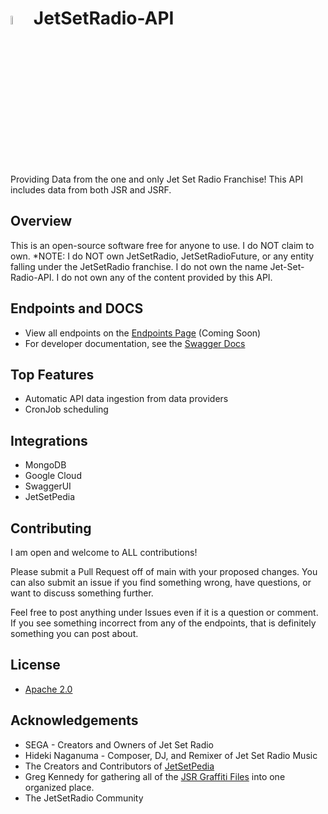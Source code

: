 
# <img src="https://storage.googleapis.com/jetsetradio-api-core/images/jsr-logo.png" width=6% />  JetSetRadio-API

Providing Data from the one and only Jet Set Radio Franchise! This API includes data from both JSR and JSRF.


## Overview
This is an open-source software free for anyone to use. I do NOT claim to own.
 *NOTE: I do NOT own JetSetRadio, JetSetRadioFuture, or any entity falling under the JetSetRadio franchise. I do not own the name Jet-Set-Radio-API. I do not own any of the content provided by this API.


## Endpoints and DOCS
 - View all endpoints on the [Endpoints Page]() (Coming Soon)
 - For developer documentation, see the [Swagger Docs](https://jetsetradio-api.onrender.com/api-docs)


## Top Features
 - Automatic API data ingestion from data providers
 - CronJob scheduling


## Integrations
 - MongoDB
 - Google Cloud
 - SwaggerUI
 - JetSetPedia


## Contributing
I am open and welcome to ALL contributions!

Please submit a Pull Request off of main with your proposed changes. 
You can also submit an issue if you find something wrong, have questions, or want to discuss something further.

Feel free to post anything under Issues even if it is a question or comment. If you see something incorrect from any of the endpoints, that is definitely something you can post about.


## License
 - [Apache 2.0](/LICENSE)


## Acknowledgements
 - SEGA - Creators and Owners of Jet Set Radio
 - Hideki Naganuma - Composer, DJ, and Remixer of Jet Set Radio Music
 - The Creators and Contributors of [JetSetPedia](https://jetsetradio.fandom.com/wiki/Main_Page)
 - Greg Kennedy for gathering all of the [JSR Graffiti Files](https://greg-kennedy.com/jsr/) into one organized place.
 - The JetSetRadio Community

